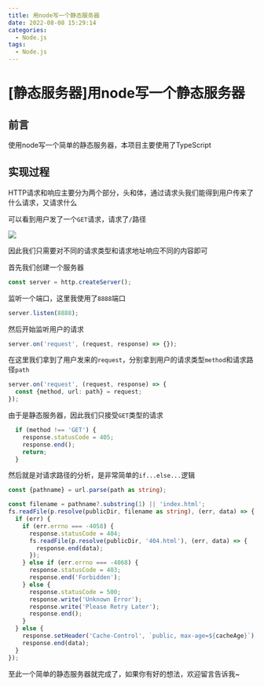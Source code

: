 ```yaml
---
title: 用node写一个静态服务器
date: 2022-08-08 15:29:14
categories:
  - Node.js
tags:
  - Node.js
---
```


# \[静态服务器]用node写一个静态服务器

## 前言

使用node写一个简单的静态服务器，本项目主要使用了TypeScript

## 实现过程

HTTP请求和响应主要分为两个部分，头和体，通过请求头我们能得到用户传来了什么请求，又请求什么

可以看到用户发了一个`GET`请求，请求了`/`路径

![](https://balder-wang-images.oss-cn-shanghai.aliyuncs.com/img/20220807180603.png)

因此我们只需要对不同的请求类型和请求地址响应不同的内容即可

首先我们创建一个服务器

```typescript
const server = http.createServer();
```

监听一个端口，这里我使用了`8888`端口

```typescript
server.listen(8888);
```

然后开始监听用户的请求

```typescript
server.on('request', (request, response) => {});
```

在这里我们拿到了用户发来的`request`，分别拿到用户的请求类型`method`和请求路径`path`

```typescript
server.on('request', (request, response) => {
  const {method, url: path} = request;
});
```

由于是静态服务器，因此我们只接受`GET`类型的请求

```typescript
  if (method !== 'GET') {
    response.statusCode = 405;
    response.end();
    return;
  }
```

然后就是对请求路径的分析，是非常简单的`if...else...`逻辑

```typescript
const {pathname} = url.parse(path as string);

const filename = pathname?.substring(1) || 'index.html';
fs.readFile(p.resolve(publicDir, filename as string), (err, data) => {
  if (err) {
    if (err.errno === -4058) {
      response.statusCode = 404;
      fs.readFile(p.resolve(publicDir, '404.html'), (err, data) => {
        response.end(data);
      });
    } else if (err.errno === -4068) {
      response.statusCode = 403;
      response.end('Forbidden');
    } else {
      response.statusCode = 500;
      response.write('Unknown Error');
      response.write('Please Retry Later');
      response.end();
    }
  } else {
    response.setHeader('Cache-Control', `public, max-age=${cacheAge}`);
    response.end(data);
  }
});
```

至此一个简单的静态服务器就完成了，如果你有好的想法，欢迎留言告诉我\~
